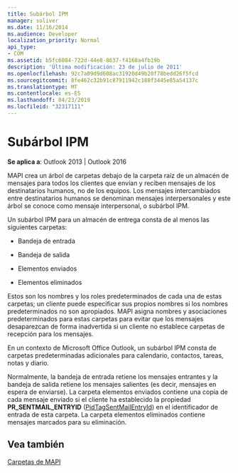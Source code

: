 ```yaml
---
title: Subárbol IPM
manager: soliver
ms.date: 11/16/2014
ms.audience: Developer
localization_priority: Normal
api_type:
- COM
ms.assetid: b5fc6084-722d-44e8-8637-f4160a4fb19b
description: 'Última modificación: 23 de julio de 2011'
ms.openlocfilehash: 92c7a09d9d608ac31920d49b20f78bedd26f5fcd
ms.sourcegitcommit: 8fe462c32b91c87911942c188f3445e85a54137c
ms.translationtype: MT
ms.contentlocale: es-ES
ms.lasthandoff: 04/23/2019
ms.locfileid: "32317111"
---
```

# <a name="ipm-subtree"></a>Subárbol IPM

  
  
**Se aplica a**: Outlook 2013 | Outlook 2016 
  
MAPI crea un árbol de carpetas debajo de la carpeta raíz de un almacén de mensajes para todos los clientes que envían y reciben mensajes de los destinatarios humanos, no de los equipos. Los mensajes intercambiados entre destinatarios humanos se denominan mensajes interpersonales y este árbol se conoce como mensaje interpersonal, o subárbol IPM. 
  
Un subárbol IPM para un almacén de entrega consta de al menos las siguientes carpetas:
  
- Bandeja de entrada
    
- Bandeja de salida
    
- Elementos enviados
    
- Elementos eliminados
    
Estos son los nombres y los roles predeterminados de cada una de estas carpetas; un cliente puede especificar sus propios nombres si los nombres predeterminados no son apropiados. MAPI asigna nombres y asociaciones predeterminados para estas carpetas para evitar que los mensajes desaparezcan de forma inadvertida si un cliente no establece carpetas de recepción para los mensajes. 
  
En un contexto de Microsoft Office Outlook, un subárbol IPM consta de carpetas predeterminadas adicionales para calendario, contactos, tareas, notas y diario.
  
Normalmente, la bandeja de entrada retiene los mensajes entrantes y la bandeja de salida retiene los mensajes salientes (es decir, mensajes en espera de enviarse). La carpeta elementos enviados contiene una copia de cada mensaje enviado si el cliente ha establecido la propiedad **PR_SENTMAIL_ENTRYID** ([PidTagSentMailEntryId](pidtagsentmailentryid-canonical-property.md)) en el identificador de entrada de esta carpeta. La carpeta elementos eliminados contiene mensajes marcados para su eliminación. 
  
## <a name="see-also"></a>Vea también



[Carpetas de MAPI](mapi-folders.md)

